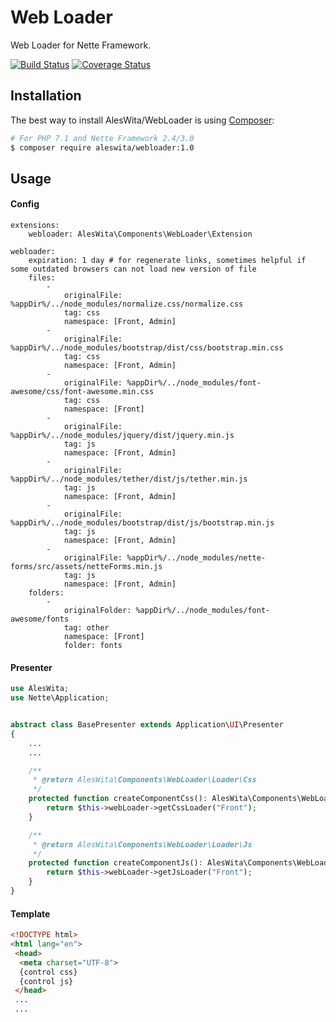 # Web Loader
Web Loader for Nette Framework.

[![Build Status](https://travis-ci.org/aleswita/WebLoader.svg?branch=master)](https://travis-ci.org/aleswita/WebLoader)
[![Coverage Status](https://coveralls.io/repos/github/aleswita/WebLoader/badge.svg?branch=master)](https://coveralls.io/github/aleswita/WebLoader?branch=master)

## Installation
The best way to install AlesWita/WebLoader is using [Composer](http://getcomposer.org/):
```sh
# For PHP 7.1 and Nette Framework 2.4/3.0
$ composer require aleswita/webloader:1.0
```


## Usage

#### Config
```neon
extensions:
	webloader: AlesWita\Components\WebLoader\Extension

webloader:
	expiration: 1 day # for regenerate links, sometimes helpful if some outdated browsers can not load new version of file
	files:
		-
			originalFile: %appDir%/../node_modules/normalize.css/normalize.css
			tag: css
			namespace: [Front, Admin]
		-
			originalFile: %appDir%/../node_modules/bootstrap/dist/css/bootstrap.min.css
			tag: css
			namespace: [Front, Admin]
		-
			originalFile: %appDir%/../node_modules/font-awesome/css/font-awesome.min.css
			tag: css
			namespace: [Front]
		-
			originalFile: %appDir%/../node_modules/jquery/dist/jquery.min.js
			tag: js
			namespace: [Front, Admin]
		-
			originalFile: %appDir%/../node_modules/tether/dist/js/tether.min.js
			tag: js
			namespace: [Front, Admin]
		-
			originalFile: %appDir%/../node_modules/bootstrap/dist/js/bootstrap.min.js
			tag: js
			namespace: [Front, Admin]
		-
			originalFile: %appDir%/../node_modules/nette-forms/src/assets/netteForms.min.js
			tag: js
			namespace: [Front, Admin]
	folders:
		-
			originalFolder: %appDir%/../node_modules/font-awesome/fonts
			tag: other
			namespace: [Front]
			folder: fonts
```


#### Presenter
```php
use AlesWita;
use Nette\Application;


abstract class BasePresenter extends Application\UI\Presenter
{
	...
	...

	/**
	 * @return AlesWita\Components\WebLoader\Loader\Css
	 */
	protected function createComponentCss(): AlesWita\Components\WebLoader\Loader\Css {
		return $this->webLoader->getCssLoader("Front");
	}

	/**
	 * @return AlesWita\Components\WebLoader\Loader\Js
	 */
	protected function createComponentJs(): AlesWita\Components\WebLoader\Loader\Js {
		return $this->webLoader->getJsLoader("Front");
	}
}
```

#### Template
```html
<!DOCTYPE html>
<html lang="en">
 <head>
  <meta charset="UTF-8">
  {control css}
  {control js}
 </head>
 ...
 ...
```
